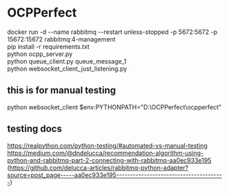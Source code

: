 # OCPPerfect
docker run -d --name rabbitmq --restart unless-stopped -p 5672:5672 -p 15672:15672 rabbitmq:4-management  
pip install -r requirements.txt  
python ocpp_server.py  
python queue_client.py queue_message_1  
python websocket_client_just_listening.py
## this is for manual testing  
python websocket_client
$env:PYTHONPATH="D:\OCPPerfect\ocpperfect\"


## testing docs
https://realpython.com/python-testing/#automated-vs-manual-testing
https://medium.com/@dndelucca/recommendation-algorithm-using-python-and-rabbitmq-part-2-connecting-with-rabbitmq-aa0ec933e195 (https://github.com/delucca-articles/rabbitmq-python-adapter?source=post_page-----aa0ec933e195---------------------------------------)
